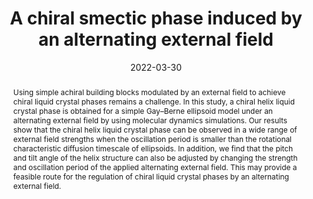 ---
title: A chiral smectic phase induced by an alternating external field
authors:
- Zi-Qin Chen
- Yu-Wei Sun
- You-Liang Zhu
- Zhan-Wei Li
- Zhao-Yan Sun
date: '2022-03-30'
doi: 10.1039/D2SM00093H
publish_types: 期刊文章
publication: Soft Matter
publication_short: Soft Matter
abstract: Using simple achiral building blocks modulated by an external  field to achieve chiral liquid crystal phases remains a challenge. In  this study, a chiral helix liquid crystal phase is obtained for a simple  Gay–Berne ellipsoid model under an alternating external field by using  molecular dynamics simulations. Our results show that the chiral helix  liquid crystal phase can be observed in a wide range of external field  strengths when the oscillation period is smaller than the rotational  characteristic diffusion timescale of ellipsoids. In addition, we find  that the pitch and tilt angle of the helix structure can also be  adjusted by changing the strength and oscillation period of the applied  alternating external field. This may provide a feasible route for the  regulation of chiral liquid crystal phases by an alternating external  field.
url_pdf: https://pubs.rsc.org/en/content/articlelanding/2022/sm/d2sm00093h
---